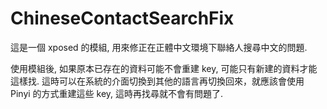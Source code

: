 # ChineseContactSearchFix

這是一個 xposed 的模組, 用來修正在正體中文環境下聯絡人搜尋中文的問題.

使用模組後, 如果原本已存在的資料可能不會重建 key, 可能只有新建的資料才能這樣找. 這時可以在系統的介面切換到其他的語言再切換回來，就應該會使用 Pinyi 的方式重建這些 key, 這時再找尋就不會有問題了.

